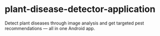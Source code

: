 # plant-disease-detector-application
Detect plant diseases through image analysis and get targeted pest recommendations — all in one Android app.
